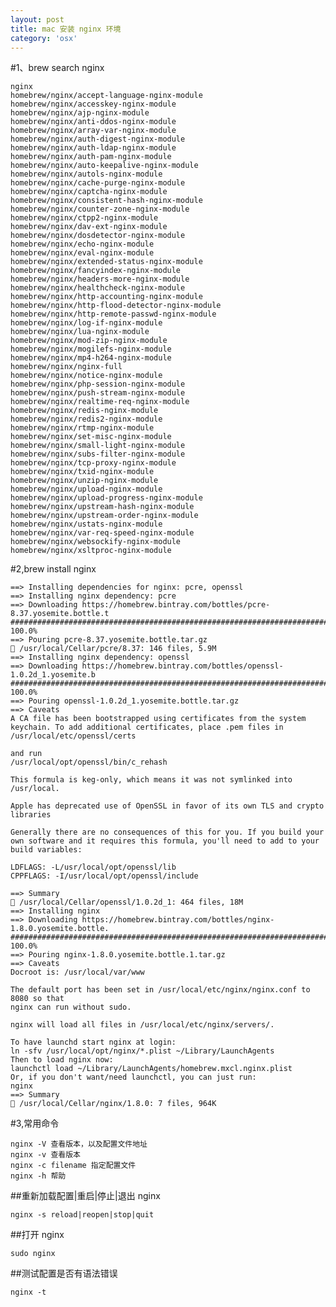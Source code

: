 ```yaml
---
layout: post
title: mac 安装 nginx 环境
category: 'osx'
---
```


#1、brew search nginx

    nginx
    homebrew/nginx/accept-language-nginx-module
    homebrew/nginx/accesskey-nginx-module
    homebrew/nginx/ajp-nginx-module
    homebrew/nginx/anti-ddos-nginx-module
    homebrew/nginx/array-var-nginx-module
    homebrew/nginx/auth-digest-nginx-module
    homebrew/nginx/auth-ldap-nginx-module
    homebrew/nginx/auth-pam-nginx-module
    homebrew/nginx/auto-keepalive-nginx-module
    homebrew/nginx/autols-nginx-module
    homebrew/nginx/cache-purge-nginx-module
    homebrew/nginx/captcha-nginx-module
    homebrew/nginx/consistent-hash-nginx-module
    homebrew/nginx/counter-zone-nginx-module
    homebrew/nginx/ctpp2-nginx-module
    homebrew/nginx/dav-ext-nginx-module
    homebrew/nginx/dosdetector-nginx-module
    homebrew/nginx/echo-nginx-module
    homebrew/nginx/eval-nginx-module
    homebrew/nginx/extended-status-nginx-module
    homebrew/nginx/fancyindex-nginx-module
    homebrew/nginx/headers-more-nginx-module
    homebrew/nginx/healthcheck-nginx-module
    homebrew/nginx/http-accounting-nginx-module
    homebrew/nginx/http-flood-detector-nginx-module
    homebrew/nginx/http-remote-passwd-nginx-module
    homebrew/nginx/log-if-nginx-module
    homebrew/nginx/lua-nginx-module
    homebrew/nginx/mod-zip-nginx-module
    homebrew/nginx/mogilefs-nginx-module
    homebrew/nginx/mp4-h264-nginx-module
    homebrew/nginx/nginx-full
    homebrew/nginx/notice-nginx-module
    homebrew/nginx/php-session-nginx-module
    homebrew/nginx/push-stream-nginx-module
    homebrew/nginx/realtime-req-nginx-module
    homebrew/nginx/redis-nginx-module
    homebrew/nginx/redis2-nginx-module
    homebrew/nginx/rtmp-nginx-module
    homebrew/nginx/set-misc-nginx-module
    homebrew/nginx/small-light-nginx-module
    homebrew/nginx/subs-filter-nginx-module
    homebrew/nginx/tcp-proxy-nginx-module
    homebrew/nginx/txid-nginx-module
    homebrew/nginx/unzip-nginx-module
    homebrew/nginx/upload-nginx-module
    homebrew/nginx/upload-progress-nginx-module
    homebrew/nginx/upstream-hash-nginx-module
    homebrew/nginx/upstream-order-nginx-module
    homebrew/nginx/ustats-nginx-module
    homebrew/nginx/var-req-speed-nginx-module
    homebrew/nginx/websockify-nginx-module
    homebrew/nginx/xsltproc-nginx-module

#2,brew install nginx

    ==> Installing dependencies for nginx: pcre, openssl
    ==> Installing nginx dependency: pcre
    ==> Downloading https://homebrew.bintray.com/bottles/pcre-8.37.yosemite.bottle.t
    ######################################################################## 100.0%
    ==> Pouring pcre-8.37.yosemite.bottle.tar.gz
    🍺 /usr/local/Cellar/pcre/8.37: 146 files, 5.9M
    ==> Installing nginx dependency: openssl
    ==> Downloading https://homebrew.bintray.com/bottles/openssl-1.0.2d_1.yosemite.b
    ######################################################################## 100.0%
    ==> Pouring openssl-1.0.2d_1.yosemite.bottle.tar.gz
    ==> Caveats
    A CA file has been bootstrapped using certificates from the system
    keychain. To add additional certificates, place .pem files in
    /usr/local/etc/openssl/certs
    
    and run
    /usr/local/opt/openssl/bin/c_rehash
    
    This formula is keg-only, which means it was not symlinked into /usr/local.
    
    Apple has deprecated use of OpenSSL in favor of its own TLS and crypto libraries
    
    Generally there are no consequences of this for you. If you build your
    own software and it requires this formula, you'll need to add to your
    build variables:
    
    LDFLAGS: -L/usr/local/opt/openssl/lib
    CPPFLAGS: -I/usr/local/opt/openssl/include
    
    ==> Summary
    🍺 /usr/local/Cellar/openssl/1.0.2d_1: 464 files, 18M
    ==> Installing nginx
    ==> Downloading https://homebrew.bintray.com/bottles/nginx-1.8.0.yosemite.bottle.
    ######################################################################## 100.0%
    ==> Pouring nginx-1.8.0.yosemite.bottle.1.tar.gz
    ==> Caveats
    Docroot is: /usr/local/var/www
    
    The default port has been set in /usr/local/etc/nginx/nginx.conf to 8080 so that
    nginx can run without sudo.
    
    nginx will load all files in /usr/local/etc/nginx/servers/.
    
    To have launchd start nginx at login:
    ln -sfv /usr/local/opt/nginx/*.plist ~/Library/LaunchAgents
    Then to load nginx now:
    launchctl load ~/Library/LaunchAgents/homebrew.mxcl.nginx.plist
    Or, if you don't want/need launchctl, you can just run:
    nginx
    ==> Summary
    🍺 /usr/local/Cellar/nginx/1.8.0: 7 files, 964K

#3,常用命令

    nginx -V 查看版本，以及配置文件地址
    nginx -v 查看版本
    nginx -c filename 指定配置文件
    nginx -h 帮助

##重新加载配置|重启|停止|退出 nginx

    nginx -s reload|reopen|stop|quit

##打开 nginx

    sudo nginx

##测试配置是否有语法错误

    nginx -t